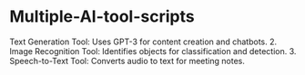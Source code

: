 # Multiple-AI-tool-scripts
Text Generation Tool: Uses GPT-3 for content creation and chatbots. 2. Image Recognition Tool: Identifies objects for classification and detection. 3. Speech-to-Text Tool: Converts audio to text for meeting notes. 
